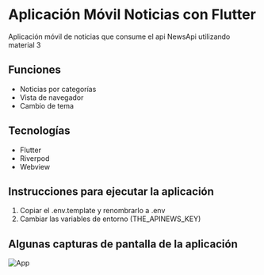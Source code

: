 # Aplicación Móvil Noticias con Flutter
Aplicación móvil de noticias que consume el api NewsApi utilizando material 3

## Funciones
- Noticias por categorías
- Vista de navegador
- Cambio de tema
## Tecnologías
- Flutter
- Riverpod
- Webview

## Instrucciones para ejecutar la aplicación
1. Copiar el .env.template y renombrarlo a .env
2. Cambiar las variables de entorno (THE_APINEWS_KEY)

## Algunas capturas de pantalla de la aplicación
![App](https://github.com/hdgch1106/news_app/images/captura1.png)